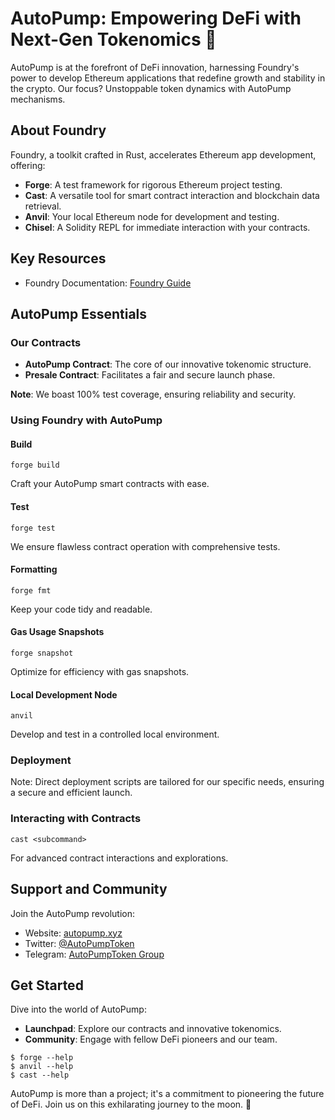 # AutoPump: Empowering DeFi with Next-Gen Tokenomics 🚀

AutoPump is at the forefront of DeFi innovation, harnessing Foundry's power to develop Ethereum applications that redefine growth and stability in the crypto. Our focus? Unstoppable token dynamics with AutoPump mechanisms.

## About Foundry

Foundry, a toolkit crafted in Rust, accelerates Ethereum app development, offering:

- **Forge**: A test framework for rigorous Ethereum project testing.
- **Cast**: A versatile tool for smart contract interaction and blockchain data retrieval.
- **Anvil**: Your local Ethereum node for development and testing.
- **Chisel**: A Solidity REPL for immediate interaction with your contracts.

## Key Resources

- Foundry Documentation: [Foundry Guide](https://book.getfoundry.sh/)

## AutoPump Essentials

### Our Contracts
- **AutoPump Contract**: The core of our innovative tokenomic structure.
- **Presale Contract**: Facilitates a fair and secure launch phase.

**Note**: We boast 100% test coverage, ensuring reliability and security.

### Using Foundry with AutoPump

#### Build
```shell
forge build
```
Craft your AutoPump smart contracts with ease.

#### Test
```shell
forge test
```
We ensure flawless contract operation with comprehensive tests.

#### Formatting
```shell
forge fmt
```
Keep your code tidy and readable.

#### Gas Usage Snapshots
```shell
forge snapshot
```
Optimize for efficiency with gas snapshots.

#### Local Development Node
```shell
anvil
```
Develop and test in a controlled local environment.

### Deployment
Note: Direct deployment scripts are tailored for our specific needs, ensuring a secure and efficient launch.

### Interacting with Contracts
```shell
cast <subcommand>
```
For advanced contract interactions and explorations.

## Support and Community

Join the AutoPump revolution:

- Website: [autopump.xyz](https://autopump.wtf)
- Twitter: [@AutoPumpToken](https://twitter.com/AutoPumpToken)
- Telegram: [AutoPumpToken Group](https://t.me/AutoPumpToken)

## Get Started

Dive into the world of AutoPump:

- **Launchpad**: Explore our contracts and innovative tokenomics.
- **Community**: Engage with fellow DeFi pioneers and our team.

```shell
$ forge --help
$ anvil --help
$ cast --help
```

AutoPump is more than a project; it's a commitment to pioneering the future of DeFi. Join us on this exhilarating journey to the moon. 🚀
